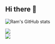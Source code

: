 ## Hi there 👋

![Ram's GitHub stats](https://github-readme-stats.vercel.app/api?username=Ram-1418&show_icons=true&theme=dark)

![](https://github-readme-streak-stats.herokuapp.com/?user=Ram-1418&theme=dark&hide_border=false)<br/>
![](https://github-readme-stats.vercel.app/api/top-langs/?username=Ram-1418&theme=dark&hide_border=false&include_all_commits=true&count_private=false&layout=compact)
